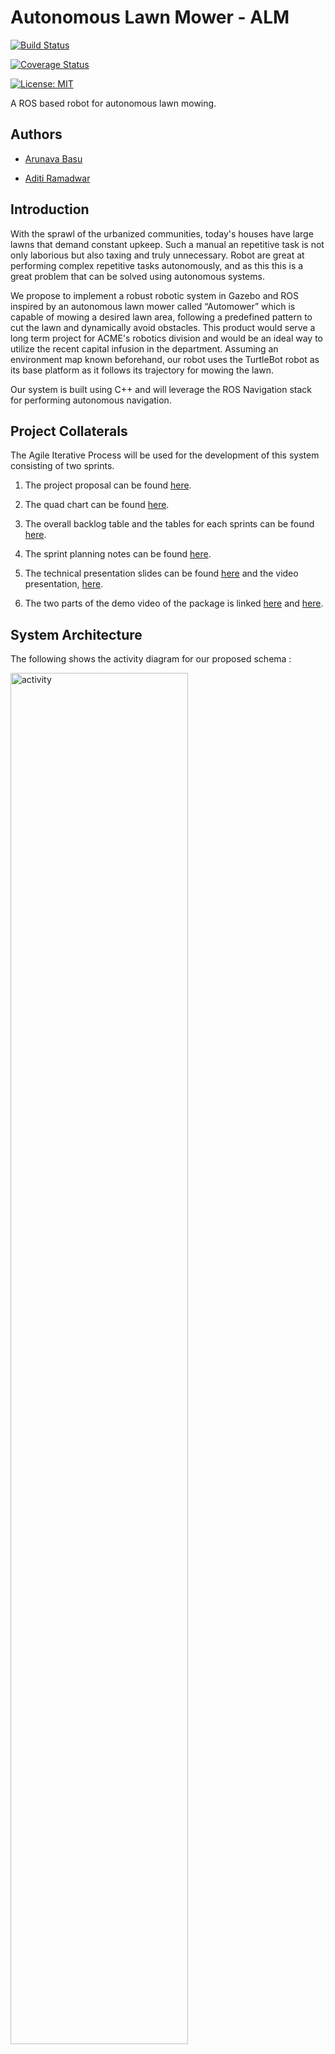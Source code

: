 
  

# Autonomous Lawn Mower - ALM

  

[![Build Status](https://app.travis-ci.com/llDev-Rootll/Autonomous_Lawn_Mower.svg?branch=master)](https://app.travis-ci.com/llDev-Rootll/Autonomous_Lawn_Mower)

  

[![Coverage Status](https://coveralls.io/repos/github/llDev-Rootll/Autonomous_Lawn_Mower/badge.svg?branch=master)](https://coveralls.io/github/llDev-Rootll/Autonomous_Lawn_Mower?branch=master)

  

[![License: MIT](https://img.shields.io/badge/License-MIT-blue.svg)](https://opensource.org/licenses/MIT)

  

  

A ROS based robot for autonomous lawn mowing.

  

  

## Authors

  

  

-  [Arunava Basu](https://www.linkedin.com/in/abasu713/)

  

-  [Aditi Ramadwar](https://www.linkedin.com/in/aditiramadwar/)

  

  

## Introduction

  

With the sprawl of the urbanized communities, today's houses have large lawns that demand constant upkeep. Such a manual an repetitive task is not only laborious but also taxing and truly unnecessary. Robot are great at performing complex repetitive tasks autonomously, and as this this is a great problem that can be solved using autonomous systems.

  

We propose to implement a robust robotic system in Gazebo and ROS inspired by an autonomous lawn mower called “Automower” which is capable of mowing a desired lawn area, following a predefined pattern to cut the lawn and dynamically avoid obstacles. This product would serve a long term project for ACME's robotics division and would be an ideal way to utilize the recent capital infusion in the department. Assuming an environment map known beforehand, our robot uses the TurtleBot robot as its base platform as it follows its trajectory for mowing the lawn.

  

  

Our system is built using C++ and will leverage the ROS Navigation stack for performing autonomous navigation.

  

  

## Project Collaterals

  

The Agile Iterative Process will be used for the development of this system consisting of two sprints.

  

  

1. The project proposal can be found [here](https://github.com/llDev-Rootll/Autonomous_Lawn_Mower/blob/master/assets/Autonomous_Lawn_Mower-Proposal.pdf).

  

2. The quad chart can be found [here](https://github.com/llDev-Rootll/Autonomous_Lawn_Mower/blob/master/assets/Quad_Chart.pdf).

  

3. The overall backlog table and the tables for each sprints can be found [here](https://docs.google.com/spreadsheets/d/1cmejfr571rCQcNI3y2g41rq-KDfKz_WwcTCoZqvluJA/edit?usp=sharing).

  

4. The sprint planning notes can be found [here](https://docs.google.com/document/d/1wy9xlAPdjao29AV2lVo_EQJV9MCoEYegYT7aFkh7owY/edit).

  

5. The technical presentation slides can be found [here](https://docs.google.com/presentation/d/1xhePU7N0PitYvv2SRg25bQoBirepsTo1927_1oetnTI/edit?usp=sharing) and the video presentation, [here](https://drive.google.com/file/d/1VoIdl95VvjGmkc3sSGZdwa3Svr0xCpC9/view?usp=sharing).

  

6. The two parts of the demo video of the package is linked [here](https://drive.google.com/file/d/1W1ds8UhIYLncNEadBzX2f_ei-fNQlfG_/view?usp=sharing) and [here](https://drive.google.com/file/d/1pDO10xhYR7Fo9j2gbr3451bfgoPY7NJs/view?usp=sharing).


  

## System Architecture

  

The following shows the activity diagram for our proposed schema :

  

  

<img  alt="activity"  src="assets/activity_diag.png"  width="75%" />

  

  

*Fig 1 : Activity Diagram*

  

  

The corresponding class diagram can be found [here](https://github.com/llDev-Rootll/Autonomous_Lawn_Mower/blob/master/UML/Revised/Revised_Class_Diagram.pdf).

  

## Dependencies

  

- ROS Melodic : installation instructions [here](http://wiki.ros.org/melodic/Installation/Ubuntu)

  

- Ubuntu 18.04

  

- C++ Version 14+

  

- cmake minimum version 3.0.2

  

- turtlebot3 packages

  

### Steps to install dependencies

  

Run the following commands to install the dependencies required:

  

1. Installing the ROS navigation stack:

  

```

  

sudo apt-get install ros-melodic-navigation

  

```

  

2. Installing the turtlebot3 dependencies:

  

```

  

sudo apt-get install ros-melodic-turtlebot3 ros-melodic-turtlebot3-msgs ros-melodic-turtlebot3-navigation ros-melodic-turtlebot3-simulations

  

```

  

## Install the ALM package

  

  

Make a catkin workspace catkin_ws and run the following commands :

  

cd <path_to_ws>/catkin_ws/src

  

git clone https://github.com/aditiramadwar/Autonomous_Lawn_Mower.git

  

cd ../

  

catkin_make

  

## Steps to run the simulation using the launch file

  

1. In one terminal run :

  

```

  

source devel/setup.bash

  

roslaunch alm spawn.launch

  

```

  

This spawns the turtlebot3 simulation in the custom world environment on the green lawn.

  

  

<img  alt="world_gazebo"  src="assets/world_gazebo.png"  width="75%" />

  

  

*Fig 2 : Spawn the robot in the world*

  

  

2. In a second terminal run the following to bring up the mowing routine node:

  

```

  

source devel/setup.bash

  

roslaunch alm mower.launch

  

```

  

This executes the lawn mowing simulation and bring up rviz for visualization of the different parameters.

  

  

3. In a third terminal run the following to start up the UI Node on the terminal:

  

```

  

source devel/setup.bash

  

roslaunch alm teleop_alm.launch

  

```

  

<img  alt="world_rviz"  src="assets/world_rviz.png"  width="75%" />

  

  

*Fig 3 : RVIZ visualisation*

  

### User Interface commands to control the robot

  

1. Press 's' key to start the entire trajectory tracking

  

2. Press 'p' key to pause the robot after it reaches the next desired trajectory point.

  

3. Press 'r' key to resume the trajectory tracking from the point where it was paused.

  

4. Press 'e' key to stop the robot immediately in case of a critical issue.

  

  

<img  alt="UI on terminal"  src="assets/UI.png"  width="75%" />

  

  

*Fig 4: Launch the User Interface to control the robot*

  

### Rosbag functionality

  

By default the rosbag recording is _disabled_, to enable the recording, run this:

  

  

roslaunch alm mower.launch record:=true

  

Inspecting the recorded rosbag file: stop the launch file and run this,

  

```

  

rosbag info results/ros_bag_pub_sub.bag

  

```

  

  

## Unit Testing

  

Unit Testing is used to test each submodule and ensure complete code coverage. For this Google test (gtest) has been leveraged and identical test classes and methods are created with minimal modification in order to facilitate testing.

  

To run the test cases, terminate the above three processes and run the following in a new terminal:

  

  

    catkin_make tests
    catkin_make test

  

or

  

      
    
    roslaunch alm test.launch

  

  

A unit test to check the mowing functionality has been implemented which feeds a test waypoint file and checks for the number of successful points navigated.

  

Since coveralls could not be integrated due to Travis issues, we have manually checked for the code coverage. With the unit tests written, all the functions of the NavigationUtils and LawnMower class are being executed during testing which by our estimates, bring our coverage to nearly 90%.

## Running cpplint & cppcheck tests

  

Run the following command in the root directory to generate cpplint results in **results** folder

  

    sh run_cpplint.sh

  

Run the following command in the root directory to generate cppcheck results in **results** folder

  

  

    sh run_cppcheck.sh

  

## Phase 1

  

  

- Final Proposal has been updated with the suggestion made from the last phase

  

- The github repo, travi-ci, and coveralls has been linked.

  

- Quad chart, UMLs, Backlog Tables, and Sprint Planning sheet has been added.

  

  

Please refer to the backlog table, [here](https://docs.google.com/spreadsheets/d/1cmejfr571rCQcNI3y2g41rq-KDfKz_WwcTCoZqvluJA/edit#gid=241005242), for an exhaustive list of tasks completed in Phase 1.

  

## Phase 2

  

  

- The ROS package for autonomous lawn mowing was created

  

- The class structures were defined

  

- A new world to simulate our algoritm was created and mapped

  

- Major functions for waypoint navigation have been implemented

  

- A mock L shaped trajectory has been approximated for navigation

  

- UMLs have been revised

  

- Unit test case to check the quaternion conversion has been written

  

- Launch files to spawn the simulation, run the lawn mowing node and the unit tests have been written

  

Please refer to the backlog table, [here](https://docs.google.com/spreadsheets/d/1cmejfr571rCQcNI3y2g41rq-KDfKz_WwcTCoZqvluJA/edit#gid=1503816755), for an exhaustive list of tasks completed in Phase 2.

  

  

## Phase 3

  

- Methods for trajectory tracking verification were developed.

  

- Methods for functionality of robot to come back to initial position after trajectory tracking were implemented.

  

- UI interface was developed and was integrated with the main functionality of the robot.

  

- Final trajectory was developed for the navigation of robot on the lawn.

  

- Designed the unit test structure of each class and developed unit testing for functionalities.

  

- UMLs were revised according to the appropriate changes made.

  

Please refer to the backlog table, [here](https://docs.google.com/spreadsheets/d/1cmejfr571rCQcNI3y2g41rq-KDfKz_WwcTCoZqvluJA/edit#gid=1285958998), for an exhaustive list of tasks completed in Phase 3.